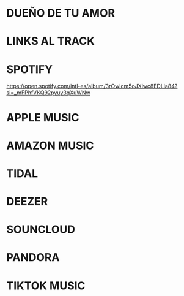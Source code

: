 # DUEÑO DE TU AMOR 
# LINKS AL TRACK

# SPOTIFY 
https://open.spotify.com/intl-es/album/3rOwIcm5oJXiwc8EDLla84?si=_mFPhfVKQ92pyuy3qXuWNw

 # APPLE MUSIC
 # AMAZON MUSIC
 # TIDAL
 # DEEZER
 # SOUNCLOUD
 # PANDORA
 # TIKTOK MUSIC
 

